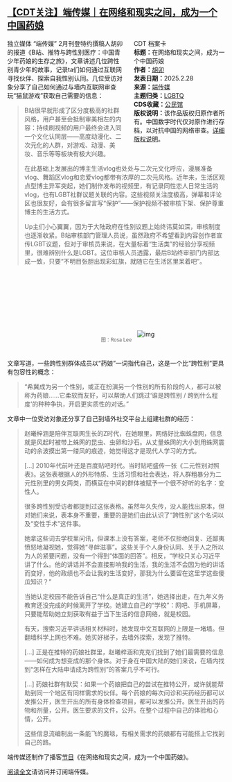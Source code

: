 <!--1740886226000-->
[【CDT关注】端传媒｜在网络和现实之间，成为一个中国药娘](https://chinadigitaltimes.net/chinese/716218.html)
------

<div style="width:42%;float:right;padding-left:20px"><div class="su-spoiler su-spoiler-style-fancy su-spoiler-icon-chevron-circle" data-scroll-offset="0" data-anchor-in-url="no"><div class="su-spoiler-title" tabindex="0" role="button"><span class="su-spoiler-icon"></span>CDT 档案卡</div><div class="su-spoiler-content su-u-clearfix su-u-trim"><strong>标题：</strong>在网络和现实之间，成为一个中国药娘<br><strong>作者：</strong><a href="https://chinadigitaltimes.net/space/端传媒" target="_blank">胡卯</a><br><strong>发表日期：</strong>2025.2.28<br><strong>来源：</strong><a href="https://theinitium.com/zh-hans/audio/20250228-initium-audio-life-as-transgender-teenager-in-china" target="_blank">端传媒</a><br><strong>主题归类：</strong><a href="https://chinadigitaltimes.net/space/LGBTQ" target="_blank">LGBTQ</a><br><strong>CDS收藏：</strong><a href="https://chinadigitaltimes.net/space/%E5%85%AC%E6%B0%91%E9%A6%86" target="_blank" rel="noopener">公民馆</a><br><strong>版权说明：</strong>该作品版权归原作者所有。中国数字时代仅对原作进行存档，以对抗中国的网络审查。<a href="https://chinadigitaltimes.net/chinese/copyright">详细版权说明</a>。</div></div></div><p>独立媒体 “端传媒” 2月刊登特约撰稿人胡卯的报道《B站、推特与跨性别医疗：中国青少年药娘的生存之旅》，文章讲述几位跨性别青少年的故事，记录ta们如何通过互联网寻找伙伴、探索自我性别认同。几位受访对象分享了自己如何通过与墙内互联网审查玩“猫鼠游戏”获取自己需要的信息：</p><blockquote><p>B站很早就形成了区分度极高的社群风格，用户甚至会抵制审美相左的内容：持续刷视频的用户最终会进入同一个文化认同层——高度动漫化、二次元化的人群，对游戏、动漫、美妆、音乐等等板块有极大兴趣。</p><p>在此基础上发展出的博主生活vlog也处处与二次元文化呼应，漫展准备vlog、舞蹈区vlog和恋爱vlog都带有浓厚的二次元风格。近年来，生活区观点型博主异军突起，她们制作发布的视频里，有记录同性恋人日常生活的vlog，也有LGBT社群议题关联的内容。这些视频关注度极高，弹幕和评论区也很友好，会有很多留言写“保护”——保护视频不被审核下架、保护尊重博主的生活方式。</p><p>Up主们小心翼翼，因为于大陆政府在性别议题上始终讳莫如深，审核制度也逐渐收紧。B站审核部门管理人员说，虽然政府不希望看到内容创作者宣传LGBT议题，但对于审核员来说，在大量标着“生活类”的经验分享视频里，很难辨别什么是LGBT。这位审核人员透露，最后B站终审部门内部达成一致，只要“不明目张胆出现彩虹旗，就随它在生活区里呆着吧”。</p></blockquote><p><img decoding="async" src="data:image/svg+xml,%3Csvg%20xmlns='http://www.w3.org/2000/svg'%20viewBox='0%200%200%200'%3E%3C/svg%3E" alt="img" data-lazy-src="https://chinadigitaltimes.net/chinese/files/2025/03/post-716218-67c3a698b3ef8.png"><noscript><img decoding="async" src="https://chinadigitaltimes.net/chinese/files/2025/03/post-716218-67c3a698b3ef8.png" alt="img"></noscript></p><span style="font-size: 0.8em;color: #666;display: block;text-align: center;margin-bottom:32px; margin-top: -20px;line-height:22px;">图：Rosa Lee</span><p>文章写道，一些跨性别群体成员以“药娘”一词指代自己，这是一个比“跨性别”更具有包容性的概念：</p><blockquote><p>“希冀成为另一个性别，或正在扮演另一个性别的所有阶段的人，都可以被称为药娘……它柔软而友好，可以帮助人们跳过‘谁是跨性别 / 跨到什么程度’的种种争执，开启更实质性的对话。”</p></blockquote><p>文章中一位受访对象还分享了自己到墙外社交平台上组建社群的经历：</p><blockquote><p>赵曦梓涵是陪伴互联网生长的Z时代，在她眼里，网络好比蜘蛛盘网，信息就是风起时被带上蛛网的昆虫、虫卵和沙石。从丈量蛛网的大小到用蛛网震动的余波摸出第一缕风的痕迹，她觉得这才是现代人学习的方式。</p>[…] 2010年代前叶还是百度贴吧时代。当时贴吧盛传一张《二元性别对照表》。这张表根据人的外形特质、生活习惯和社会表达，将人群粗暴分为二元性别里的男女两类，而横亘在中间的群体被赋予一个很不好听的名字：变性人。<p></p><p>很多跨性别受访者都提到过这张表格。虽然年久失传，没人能找出原本，但对她们来说，表本身不重要，重要的是她们由此认识了“跨性别”这个名词以及“变性手术”这件事。</p><p>她拿这些词去学校里问讯，但课本上没有答案，老师不仅拒绝回复、还鄙夷愤怒地凝视她，觉得她“寻衅滋事”。这些关于个人身份认同、关于人之所以为人的紧要问题，没有一个得到“体面的回答”。相反，“学校只关心习近平讲了什么。他的讲话并不会直接影响我的生活，我的生活不会因为他的讲话而变好，他的政绩也不会让我的生活变好，那我为什么要留在这里学这些傻瓜知识？”</p><p>当她认定校园不能告诉自己“什么是真正的生活”，她选择出走，在九年义务教育还没完成的时候离开了学校。她建立自己的“学校”：网吧、手机屏幕，只要能帮助她立刻获取有益于当下生活的信息网络，就是校园。</p><p>有天，搜索习近平讲话相关材料时，她发现中文互联网的上限是一堵墙。但翻墙科学上网也不难。她买好梯子，去墙外探索，发现了推特。</p>[…] 正是在推特的药娘社群里，赵曦梓涵和克克们找到了她们最需要的信息——如何成为想变成的那个身体。对于身在中国大陆的她们来说，在墙内找到“怎样在大陆申请成为跨性别”的答案几乎不可行。<p></p>[…] 药娘社群有默契：如果一个药娘把自己的尝试在推特公开，或许就能帮助到同一个地区有同样需求的伙伴。每个药娘的每次问诊和买药经历都可以发推公开，医生开出的所有身体检查项目，都可以发推公开。医生开出的药物和剂量，公开。医生要求的文件，公开。在整个过程中自己的体验和心情，公开。<p></p><p>这些信息流编制出一条能飞的魔毯，有相关需求的药娘都有可能搭上它找到自己的路。</p></blockquote><p>端传媒还制作了播客<a href="https://theinitium.com/zh-hans/audio/20250228-initium-audio-life-as-transgender-teenager-in-china" title="节目">节目</a>《在网络和现实之间，成为一个中国药娘》。</p><p><a href="https://theinitium.com/zh-hans/article/20250203-mainland-virtual-communities-underage-transgender" title="阅读全文">阅读全文</a>请访问并订阅端传媒。</p><div class="addtoany_share_save_container addtoany_content addtoany_content_bottom"><div class="a2a_kit a2a_kit_size_32 addtoany_list" data-a2a-url="https://chinadigitaltimes.net/chinese/716218.html" data-a2a-title="【CDT关注】端传媒｜在网络和现实之间，成为一个中国药娘"><a class="a2a_button_facebook" href="https://www.addtoany.com/add_to/facebook?linkurl=https%3A%2F%2Fchinadigitaltimes.net%2Fchinese%2F716218.html&amp;linkname=%E3%80%90CDT%E5%85%B3%E6%B3%A8%E3%80%91%E7%AB%AF%E4%BC%A0%E5%AA%92%EF%BD%9C%E5%9C%A8%E7%BD%91%E7%BB%9C%E5%92%8C%E7%8E%B0%E5%AE%9E%E4%B9%8B%E9%97%B4%EF%BC%8C%E6%88%90%E4%B8%BA%E4%B8%80%E4%B8%AA%E4%B8%AD%E5%9B%BD%E8%8D%AF%E5%A8%98" title="Facebook" rel="nofollow noopener" target="_blank"></a><a class="a2a_button_twitter" href="https://www.addtoany.com/add_to/twitter?linkurl=https%3A%2F%2Fchinadigitaltimes.net%2Fchinese%2F716218.html&amp;linkname=%E3%80%90CDT%E5%85%B3%E6%B3%A8%E3%80%91%E7%AB%AF%E4%BC%A0%E5%AA%92%EF%BD%9C%E5%9C%A8%E7%BD%91%E7%BB%9C%E5%92%8C%E7%8E%B0%E5%AE%9E%E4%B9%8B%E9%97%B4%EF%BC%8C%E6%88%90%E4%B8%BA%E4%B8%80%E4%B8%AA%E4%B8%AD%E5%9B%BD%E8%8D%AF%E5%A8%98" title="Twitter" rel="nofollow noopener" target="_blank"></a><a class="a2a_button_telegram" href="https://www.addtoany.com/add_to/telegram?linkurl=https%3A%2F%2Fchinadigitaltimes.net%2Fchinese%2F716218.html&amp;linkname=%E3%80%90CDT%E5%85%B3%E6%B3%A8%E3%80%91%E7%AB%AF%E4%BC%A0%E5%AA%92%EF%BD%9C%E5%9C%A8%E7%BD%91%E7%BB%9C%E5%92%8C%E7%8E%B0%E5%AE%9E%E4%B9%8B%E9%97%B4%EF%BC%8C%E6%88%90%E4%B8%BA%E4%B8%80%E4%B8%AA%E4%B8%AD%E5%9B%BD%E8%8D%AF%E5%A8%98" title="Telegram" rel="nofollow noopener" target="_blank"></a><a class="a2a_button_reddit" href="https://www.addtoany.com/add_to/reddit?linkurl=https%3A%2F%2Fchinadigitaltimes.net%2Fchinese%2F716218.html&amp;linkname=%E3%80%90CDT%E5%85%B3%E6%B3%A8%E3%80%91%E7%AB%AF%E4%BC%A0%E5%AA%92%EF%BD%9C%E5%9C%A8%E7%BD%91%E7%BB%9C%E5%92%8C%E7%8E%B0%E5%AE%9E%E4%B9%8B%E9%97%B4%EF%BC%8C%E6%88%90%E4%B8%BA%E4%B8%80%E4%B8%AA%E4%B8%AD%E5%9B%BD%E8%8D%AF%E5%A8%98" title="Reddit" rel="nofollow noopener" target="_blank"></a><a class="a2a_button_whatsapp" href="https://www.addtoany.com/add_to/whatsapp?linkurl=https%3A%2F%2Fchinadigitaltimes.net%2Fchinese%2F716218.html&amp;linkname=%E3%80%90CDT%E5%85%B3%E6%B3%A8%E3%80%91%E7%AB%AF%E4%BC%A0%E5%AA%92%EF%BD%9C%E5%9C%A8%E7%BD%91%E7%BB%9C%E5%92%8C%E7%8E%B0%E5%AE%9E%E4%B9%8B%E9%97%B4%EF%BC%8C%E6%88%90%E4%B8%BA%E4%B8%80%E4%B8%AA%E4%B8%AD%E5%9B%BD%E8%8D%AF%E5%A8%98" title="WhatsApp" rel="nofollow noopener" target="_blank"></a><a class="a2a_button_email" href="https://www.addtoany.com/add_to/email?linkurl=https%3A%2F%2Fchinadigitaltimes.net%2Fchinese%2F716218.html&amp;linkname=%E3%80%90CDT%E5%85%B3%E6%B3%A8%E3%80%91%E7%AB%AF%E4%BC%A0%E5%AA%92%EF%BD%9C%E5%9C%A8%E7%BD%91%E7%BB%9C%E5%92%8C%E7%8E%B0%E5%AE%9E%E4%B9%8B%E9%97%B4%EF%BC%8C%E6%88%90%E4%B8%BA%E4%B8%80%E4%B8%AA%E4%B8%AD%E5%9B%BD%E8%8D%AF%E5%A8%98" title="Email" rel="nofollow noopener" target="_blank"></a><a class="a2a_button_copy_link" href="https://www.addtoany.com/add_to/copy_link?linkurl=https%3A%2F%2Fchinadigitaltimes.net%2Fchinese%2F716218.html&amp;linkname=%E3%80%90CDT%E5%85%B3%E6%B3%A8%E3%80%91%E7%AB%AF%E4%BC%A0%E5%AA%92%EF%BD%9C%E5%9C%A8%E7%BD%91%E7%BB%9C%E5%92%8C%E7%8E%B0%E5%AE%9E%E4%B9%8B%E9%97%B4%EF%BC%8C%E6%88%90%E4%B8%BA%E4%B8%80%E4%B8%AA%E4%B8%AD%E5%9B%BD%E8%8D%AF%E5%A8%98" title="Copy Link" rel="nofollow noopener" target="_blank"></a><a class="a2a_dd addtoany_share_save addtoany_share" href="https://www.addtoany.com/share"></a></div></div>
